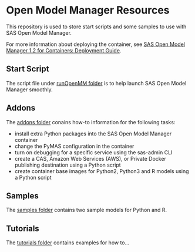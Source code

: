 # Open Model Manager Resources

This repository is used to store start scripts and some samples to use with SAS Open Model Manager.

For more information about deploying the container, see [SAS Open Model Manager 1.2 for Containers: Deployment Guide](http://documentation.sas.com/?docsetId=dplymdlmgmt0phy0dkr&docsetTarget=titlepage.htm&docsetVersion=1.2&locale=en).

## Start Script
The script file under [runOpenMM folder](runOpenMM/) is to help launch SAS Open Model Manager smoothly.

## Addons
The [addons folder](addons/) conains how-to information for the following tasks:
* install extra Python packages into the SAS Open Model Manager container
* change the PyMAS configuration in the container
* turn on debugging for a specific service using the sas-admin CLI
* create a CAS, Amazon Web Services (AWS), or Private Docker publishing destination using a Python script
* create container base images for Python2, Python3 and R models using a Python script

## Samples
The [samples folder](samples/) contains two sample models for Python and R.  

## Tutorials
The [tutorials folder](tutorials/) contains examples for how to...
